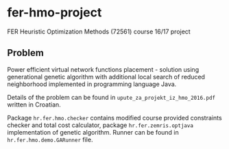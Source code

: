# fer-hmo-project
FER Heuristic Optimization Methods (72561)  course 16/17 project



##  Problem
Power efficient virtual network functions placement - solution using generational genetic algorithm with additional local search of reduced neighborhood implemented in programming language Java.


Details of the problem can be found in `upute_za_projekt_iz_hmo_2016.pdf` written in Croatian.

Package `hr.fer.hmo.checker` contains modified course provided constraints checker and total cost calculator, package `hr.fer.zemris.optjava` implementation of genetic algorithm. Runner can be found in `hr.fer.hmo.demo.GARunner` file.

